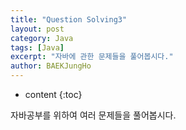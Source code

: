 ```yaml
---
title: "Question Solving3"
layout: post
category: Java
tags: [Java]
excerpt: "자바에 관한 문제들을 풀어봅시다."
author: BAEKJungHo
---
```


* content
{:toc}

자바공부를 위하여 여러 문제들을 풀어봅시다.
